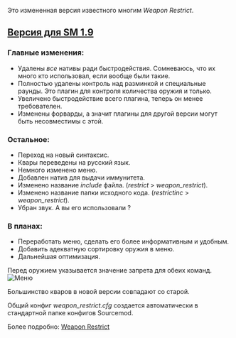Это измененная версия известного многим *Weapon Restrict*.

## [Версия для SM 1.9](https://github.com/SomethingFromSomewhere/Weapon-Restrict-Forked/tree/new)


### Главные изменения:

- Удалены *все* нативы ради быстродействия. Сомневаюсь, что их много кто использовал, если вообще были такие.
- Полностью удалены контроль над разминкой и специальные раунды. Это плагин для контроля количества оружия и только.
- Увеличено быстродействие всего плагина, теперь он менее требователен.
- Изменены форварды, а значит плагины для другой версии могут быть несовместимы с этой.

### Остальное:
- Переход на новый синтаксис.
- Квары переведены на русский язык.
- Немного изменено меню.
- Добавлен натив для выдачи иммунитета.
- Изменено название *include* файла. (*restrict* > *weapon_restrict*).
- Изменено название папки исходного кода. (*restrictinc* > *weapon_restrict*).
- Убран звук. А вы его использовали ?

### В планах:
- Переработать меню, сделать его более информативным и удобным.
- Добавить адекватную сортировку оружия в меню.
- Дальнейшая оптимизация.

Перед оружием указывается значение запрета для обеих команд.
![Меню](http://hlmod.ru/attachments/upload_2017-10-9_22-34-34-png.26198/)

Большинство кваров в новой версии совпадают со старой.

Общий конфиг *weapon_restrict.cfg* создается автоматически в стандартной папке конфигов Sourcemod.

Более подробно: [Weapon Restrict](http://hlmod.ru/resources/weapon-restrict-forked.620/)
